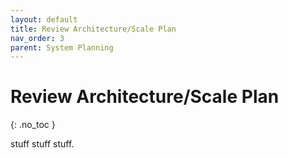 ```yaml
---
layout: default
title: Review Architecture/Scale Plan
nav_order: 3
parent: System Planning
---
```


# Review Architecture/Scale Plan
{: .no_toc }

stuff stuff stuff.
